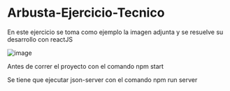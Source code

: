 # Arbusta-Ejercicio-Tecnico

En este ejercicio se toma como ejemplo la imagen adjunta y se resuelve su desarrollo con reactJS

![image](https://user-images.githubusercontent.com/98984365/207091866-6743763d-c347-4f25-bb49-89d70f1e3598.png)

Antes de correr el proyecto con el comando npm start 

 Se tiene que ejecutar json-server con el comando npm run server
